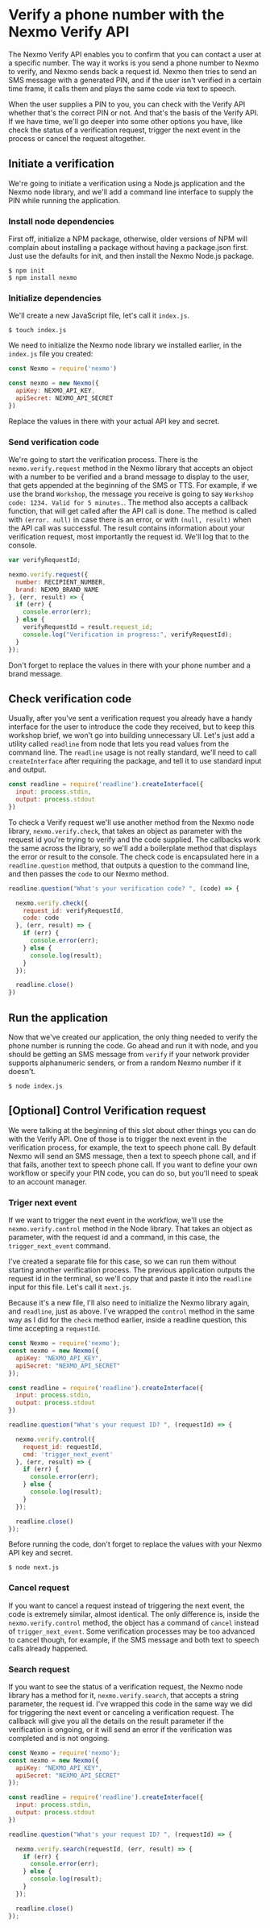 # Verify a phone number with the Nexmo Verify API

The Nexmo Verify API enables you to confirm that you can contact a user at a specific number. The way it works is you send a phone number to Nexmo to verify, and Nexmo sends back a request id. Nexmo then tries to send an SMS message with a generated PIN, and if the user isn't verified in a certain time frame, it calls them and plays the same code via text to speech.

When the user supplies a PIN to you, you can check with the Verify API whether that's the correct PIN or not. And that's the basis of the Verify API. If we have time, we'll go deeper into some other options you have, like check the status of a verification request, trigger the next event in the process or cancel the request altogether.

## Initiate a verification

We're going to initiate a verification using a Node.js application and the Nexmo node library, and we'll add a command line interface to supply the PIN while running the application.

### Install node dependencies

First off, initialize a NPM package, otherwise, older versions of NPM will complain about installing a package without having a package.json first. Just use the defaults for init, and then install the Nexmo Node.js package.


```
$ npm init
$ npm install nexmo
```

### Initialize dependencies

We'll create a new JavaScript file, let's call it `index.js`.

```
$ touch index.js
```

We need to initialize the Nexmo node library we installed earlier, in the `index.js` file you created:

```javascript
const Nexmo = require('nexmo')

const nexmo = new Nexmo({
  apiKey: NEXMO_API_KEY,
  apiSecret: NEXMO_API_SECRET
})
```

Replace the values in there with your actual API key and secret.


### Send verification code

We're going to start the verification process. There is the `nexmo.verify.request` method in the Nexmo library that accepts an object with a number to be verified and a brand message to display to the user, that gets appended at the beginning of the SMS or TTS. For example, if we use the brand `Workshop`, the message you receive is going to say `Workshop code: 1234. Valid for 5 minutes.`. The method also accepts a callback function, that will get called after the API call is done. The method is called with `(error. null)` in case there is an error, or with `(null, result)` when the API call was successful. The result contains information about your verification request, most importantly the request id. We'll log that to the console.

```javascript
var verifyRequestId;

nexmo.verify.request({
  number: RECIPIENT_NUMBER,
  brand: NEXMO_BRAND_NAME
}, (err, result) => {
  if (err) {
    console.error(err);
  } else {
    verifyRequestId = result.request_id;
    console.log("Verification in progress:", verifyRequestId);
  }
});
```

Don't forget to replace the values in there with your phone number and a brand message.

## Check verification code

Usually, after you've sent a verification request you already have a handy interface for the user to introduce the code they received, but to keep this workshop brief, we won't go into building unnecessary UI. Let's just add a utility called `readline` from node that lets you read values from the command line. The `readline` usage is not really standard, we'll need to call `createInterface` after requiring the package, and tell it to use standard input and output.

```javascript
const readline = require('readline').createInterface({
  input: process.stdin,
  output: process.stdout
})
```

To check a Verify request we'll use another method from the Nexmo node library, `nexmo.verify.check`, that takes an object as parameter with the request id you're trying to verify and the code supplied. The callbacks work the same across the library, so we'll add a boilerplate method that displays the error or result to the console. The check code is encapsulated here in  a `readline.question` method, that outputs a question to the command line, and then passes the `code` to our Nexmo method.

```javascript
readline.question("What's your verification code? ", (code) => {

  nexmo.verify.check({
    request_id: verifyRequestId,
    code: code
  }, (err, result) => {
    if (err) {
      console.error(err);
    } else {
      console.log(result);
    }
  });

  readline.close()
})
```

## Run the application

Now that we've created our application, the only thing needed to verify the phone number is running the code. Go ahead and run it with node, and you should be getting an SMS message from `verify` if your network provider supports alphanumeric senders, or from a random Nexmo number if it doesn't.

```
$ node index.js
```

## [Optional] Control Verification request

We were talking at the beginning of this slot about other things you can do with the Verify API. One of those is to trigger the next event in the verification process, for example, the text to speech phone call. By default Nexmo will send an SMS message, then a text to speech phone call, and if that fails, another text to speech phone call.  If you want to define your own workflow or specify your PIN code, you can do so, but you'll need to speak to an account manager.

### Triger next event

If we want to trigger the next event in the workflow, we'll use the `nexmo.verify.control` method in the Node library. That takes an object as parameter, with the request id and a command, in this case, the `trigger_next_event` command.

I've created a separate file for this case, so we can run them without starting another verification process. The previous application outputs the request id in the terminal, so we'll copy that and paste it into the `readline` input for this file. Let's call it `next.js`.

Because it's a new file, I'll also need to initialize the Nexmo library again, and `readline`, just as above. I've wrapped the `control` method in the same way as I did for the `check` method earlier, inside a readline question, this time accepting a `requestId`.

```javascript
const Nexmo = require('nexmo');
const nexmo = new Nexmo({
  apiKey: "NEXMO_API_KEY",
  apiSecret: "NEXMO_API_SECRET"
});

const readline = require('readline').createInterface({
  input: process.stdin,
  output: process.stdout
})

readline.question("What's your request ID? ", (requestId) => {

  nexmo.verify.control({
    request_id: requestId,
    cmd: 'trigger_next_event'
  }, (err, result) => {
    if (err) {
      console.error(err);
    } else {
      console.log(result);
    }
  });

  readline.close()
});
```

Before running the code, don't forget to replace the values with your Nexmo API key and secret.

```
$ node next.js
```

### Cancel request

If you want to cancel a request instead of triggering the next event, the code is extremely similar, almost identical. The only difference is, inside the `nexmo.verify.control` method, the object has a command of `cancel` instead of `trigger_next_event`. Some verification processes may be too advanced to cancel though, for example, if the SMS message and both text to speech calls already happened.

### Search request

If you want to see the status of a verification request, the Nexmo node library has a method for it, `nexmo.verify.search`, that accepts a string parameter, the request id. I've wrapped this code in the same way we did for triggering the next event or canceling a verification request. The callback will give you all the details on the result parameter if the verification is ongoing, or it will send an error if the verification was completed and is not ongoing.

```javascript
const Nexmo = require('nexmo');
const nexmo = new Nexmo({
  apiKey: "NEXMO_API_KEY",
  apiSecret: "NEXMO_API_SECRET"
});

const readline = require('readline').createInterface({
  input: process.stdin,
  output: process.stdout
})

readline.question("What's your request ID? ", (requestId) => {

  nexmo.verify.search(requestId, (err, result) => {
    if (err) {
      console.error(err);
    } else {
      console.log(result);
    }
  });

  readline.close()
});
```
